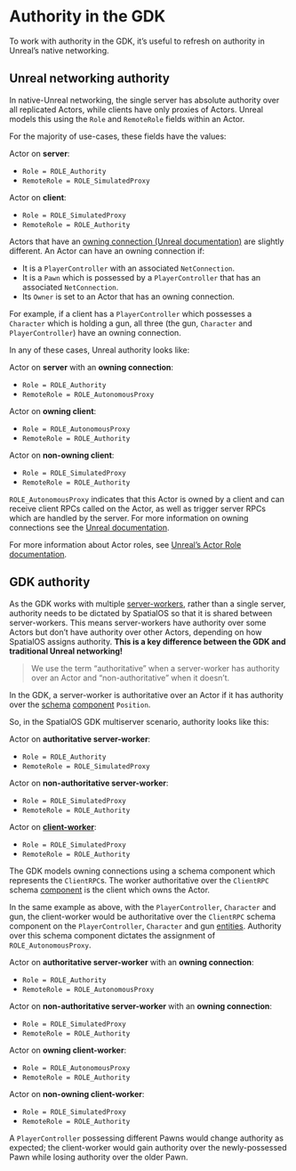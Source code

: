 # Authority in the GDK
To work with authority in the GDK, it’s useful to refresh on authority in Unreal’s native networking.

## Unreal networking authority

In native-Unreal networking, the single server has absolute authority over all replicated Actors, while clients have only proxies of Actors. Unreal models this using the `Role` and `RemoteRole` fields within an Actor.

For the majority of use-cases, these fields have the values:

Actor on **server**:

* `Role = ROLE_Authority`
* `RemoteRole = ROLE_SimulatedProxy`

Actor on **client**:

* `Role = ROLE_SimulatedProxy`
* `RemoteRole = ROLE_Authority`

Actors that have an [owning connection (Unreal documentation)](https://docs.unrealengine.com/en-us/Gameplay/Networking/Actors/OwningConnections) are slightly different. An Actor can have an owning connection if:

* It is a `PlayerController` with an associated `NetConnection`.
* It is a `Pawn` which is possessed by a `PlayerController` that has an associated `NetConnection`.
* Its `Owner` is set to an Actor that has an owning connection.

For example, if a client has a `PlayerController` which possesses a `Character` which is holding a gun, all three (the gun, `Character` and `PlayerController`) have an owning connection.

In any of these cases, Unreal authority looks like:

Actor on **server** with an **owning connection**:

* `Role = ROLE_Authority`
* `RemoteRole = ROLE_AutonomousProxy`

Actor on **owning client**:

* `Role = ROLE_AutonomousProxy`
* `RemoteRole = ROLE_Authority`

Actor on **non-owning client**:

* `Role = ROLE_SimulatedProxy`
* `RemoteRole = ROLE_Authority`

`ROLE_AutonomousProxy` indicates that this Actor is owned by a client and can receive client RPCs called on the Actor, as well as trigger server RPCs which are handled by the server. For more information on owning connections see the [Unreal documentation](https://docs.unrealengine.com/en-us/Gameplay/Networking/Actors/OwningConnections).

For more information about Actor roles, see [Unreal’s Actor Role documentation](https://wiki.unrealengine.com/Replication#A_Guide_To_Network_Roles).

## GDK authority

As the GDK works with multiple [server-workers]({{urlRoot}}/content/glossary#workers), rather than a single server, authority needs to be dictated by SpatialOS so that it is shared between server-workers. This means server-workers have authority over some Actors but don’t have authority over other Actors, depending on how SpatialOS assigns authority. **This is a key difference between the GDK and traditional Unreal networking!**

> We use the term “authoritative” when a server-worker has authority over an Actor and “non-authoritative” when it doesn’t.

In the GDK, a server-worker is authoritative over an Actor if it has authority over the [schema]({{urlRoot}}/content/glossary#schema) [component]({{urlRoot}}/content/glossary#spatialos-component) `Position`. 

So, in the SpatialOS GDK multiserver scenario, authority looks like this:

Actor on **authoritative server-worker**:

* `Role = ROLE_Authority`
* `RemoteRole = ROLE_SimulatedProxy`

Actor on **non-authoritative server-worker**:

* `Role = ROLE_SimulatedProxy`
* `RemoteRole = ROLE_Authority`

Actor on **[client-worker]({{urlRoot}}/content/glossary#workers)**:

* `Role = ROLE_SimulatedProxy`
* `RemoteRole = ROLE_Authority`

The GDK models owning connections using a schema component which represents the `ClientRPC`s. The worker authoritative over the `ClientRPC` schema [component]({{urlRoot}}/content/glossary#spatialos-component) is the client which owns the Actor.

In the same example as above, with the `PlayerController`, `Character` and gun, the client-worker would be authoritative over the `ClientRPC` schema component on the `PlayerController`, `Character` and gun [entities]({{urlRoot}}/content/glossary#spatialos-entity). Authority over this schema component dictates the assignment of `ROLE_AutonomousProxy`.

Actor on **authoritative server-worker** with an **owning connection**:

* `Role = ROLE_Authority`
* `RemoteRole = ROLE_AutonomousProxy`

Actor on **non-authoritative server-worker** with an **owning connection**:

* `Role = ROLE_SimulatedProxy`
* `RemoteRole = ROLE_Authority`

Actor on **owning client-worker**:

* `Role = ROLE_AutonomousProxy`
* `RemoteRole = ROLE_Authority`

Actor on **non-owning client-worker**:

* `Role = ROLE_SimulatedProxy`
* `RemoteRole = ROLE_Authority`

A `PlayerController` possessing different Pawns would change authority as expected; the client-worker would gain authority over the newly-possessed Pawn while losing authority over the older Pawn.
